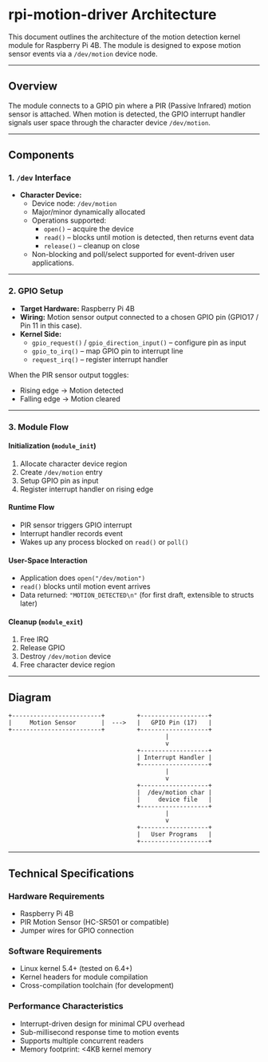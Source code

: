 # rpi-motion-driver Architecture

This document outlines the architecture of the motion detection kernel module for Raspberry Pi 4B. The module is designed to expose motion sensor events via a `/dev/motion` device node.

---

## Overview

The module connects to a GPIO pin where a PIR (Passive Infrared) motion sensor is attached. When motion is detected, the GPIO interrupt handler signals user space through the character device `/dev/motion`.

---

## Components

### 1. `/dev` Interface
- **Character Device:**  
  - Device node: `/dev/motion`  
  - Major/minor dynamically allocated  
  - Operations supported:
    - `open()` – acquire the device  
    - `read()` – blocks until motion is detected, then returns event data  
    - `release()` – cleanup on close  
  - Non-blocking and poll/select supported for event-driven user applications.

---

### 2. GPIO Setup
- **Target Hardware:** Raspberry Pi 4B
- **Wiring:** Motion sensor output connected to a chosen GPIO pin (GPIO17 / Pin 11 in this case).  
- **Kernel Side:**
  - `gpio_request()` / `gpio_direction_input()` – configure pin as input  
  - `gpio_to_irq()` – map GPIO pin to interrupt line  
  - `request_irq()` – register interrupt handler  

When the PIR sensor output toggles:
- Rising edge → Motion detected  
- Falling edge → Motion cleared  

---

### 3. Module Flow

#### Initialization (`module_init`)
1. Allocate character device region  
2. Create `/dev/motion` entry  
3. Setup GPIO pin as input  
4. Register interrupt handler on rising edge  

#### Runtime Flow
- PIR sensor triggers GPIO interrupt  
- Interrupt handler records event  
- Wakes up any process blocked on `read()` or `poll()`  

#### User-Space Interaction
- Application does `open("/dev/motion")`  
- `read()` blocks until motion event arrives  
- Data returned: `"MOTION_DETECTED\n"` (for first draft, extensible to structs later)  

#### Cleanup (`module_exit`)
1. Free IRQ  
2. Release GPIO  
3. Destroy `/dev/motion` device  
4. Free character device region  

---

## Diagram

```plaintext
+-------------------------+         +-------------------+
|     Motion Sensor       |  --->   |   GPIO Pin (17)   |
+-------------------------+         +-------------------+
                                            |
                                            v
                                    +-------------------+
                                    | Interrupt Handler |
                                    +-------------------+
                                            |
                                            v
                                    +-------------------+
                                    |  /dev/motion char |
                                    |     device file   |
                                    +-------------------+
                                            |
                                            v
                                    +-------------------+
                                    |   User Programs   |
                                    +-------------------+
```

---

## Technical Specifications

### Hardware Requirements
- Raspberry Pi 4B
- PIR Motion Sensor (HC-SR501 or compatible)
- Jumper wires for GPIO connection

### Software Requirements
- Linux kernel 5.4+ (tested on 6.4+)
- Kernel headers for module compilation
- Cross-compilation toolchain (for development)

### Performance Characteristics
- Interrupt-driven design for minimal CPU overhead
- Sub-millisecond response time to motion events
- Supports multiple concurrent readers
- Memory footprint: <4KB kernel memory